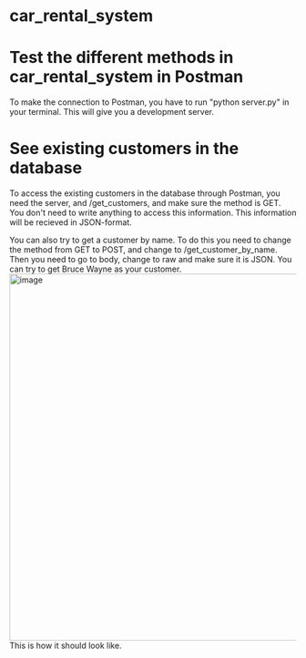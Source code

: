 # car_rental_system

# Test the different methods in car_rental_system in Postman
To make the connection to Postman, you have to run "python server.py" in your terminal. This will give you a development server. 

# See existing customers in the database
To access the existing customers in the database through Postman, you need the server, and /get_customers, and make sure the method is GET. 
You don't need to write anything to access this information. 
This information will be recieved in JSON-format. 

You can also try to get a customer by name.
To do this you need to change the method from GET to POST, and change to /get_customer_by_name.
Then you need to go to body, change to raw and make sure it is JSON. 
You can try to get Bruce Wayne as your customer.
<img width="644" alt="image" src="https://github.com/user-attachments/assets/a9ede07a-67b2-46f8-99a7-3ce8235894b0">
This is how it should look like. 
